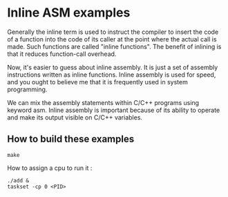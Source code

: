 # Inline ASM examples

Generally the inline term is used to instruct the compiler to insert the code of a function into the code of its caller at the point where the actual call is made. Such functions are called "inline functions". The benefit of inlining is that it reduces function-call overhead.

Now, it's easier to guess about inline assembly. It is just a set of assembly instructions written as inline functions. Inline assembly is used for speed, and you ought to believe me that it is frequently used in system programming.

We can mix the assembly statements within C/C++ programs using keyword asm. Inline assembly is important because of its ability to operate and make its output visible on C/C++ variables.



## How to build these examples

```
make
```

How to assign a cpu to run it : 

```
./add & 
taskset -cp 0 <PID>
```


